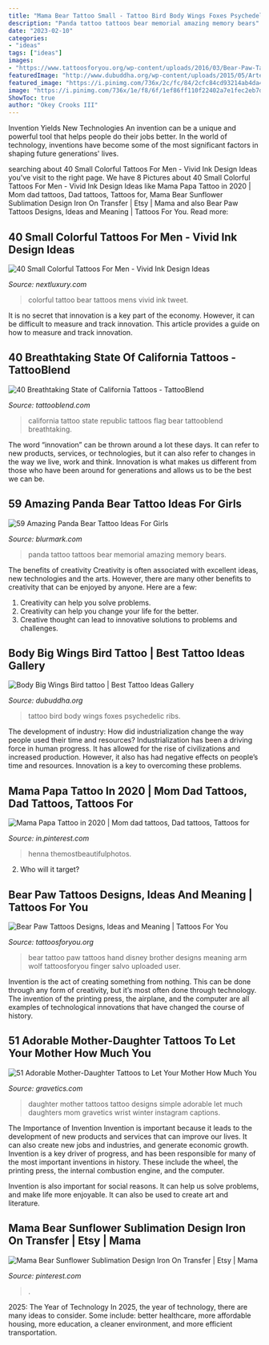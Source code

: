 ```yaml
---
title: "Mama Bear Tattoo Small - Tattoo Bird Body Wings Foxes Psychedelic Ribs"
description: "Panda tattoo tattoos bear memorial amazing memory bears"
date: "2023-02-10"
categories:
- "ideas"
tags: ["ideas"]
images:
- "https://www.tattoosforyou.org/wp-content/uploads/2016/03/Bear-Paw-Tattoo-on-Hand.jpg"
featuredImage: "http://www.dubuddha.org/wp-content/uploads/2015/05/Artemij-Saveljev-728x805.jpg"
featured_image: "https://i.pinimg.com/736x/2c/fc/84/2cfc84cd93214ab4da481e3e89426ecd.jpg"
image: "https://i.pinimg.com/736x/1e/f8/6f/1ef86ff110f22402a7e1fec2eb7db722.jpg"
ShowToc: true
author: "Okey Crooks III"
---
```



Invention Yields New Technologies
An invention can be a unique and powerful tool that helps people do their jobs better. In the world of technology, inventions have become some of the most significant factors in shaping future generations' lives.

	

		
searching about 40 Small Colorful Tattoos For Men - Vivid Ink Design Ideas you've visit to the right page. We have 8 Pictures about 40 Small Colorful Tattoos For Men - Vivid Ink Design Ideas like Mama Papa Tattoo in 2020 | Mom dad tattoos, Dad tattoos, Tattoos for, Mama Bear Sunflower Sublimation Design Iron On Transfer | Etsy | Mama and also Bear Paw Tattoos Designs, Ideas and Meaning | Tattoos For You. Read more:
		
    
## 40 Small Colorful Tattoos For Men - Vivid Ink Design Ideas

<img loading=lazy src="http://nextluxury.com/wp-content/uploads/mens-upper-arm-small-colorful-bear-with-forest-tattoo.jpg" onerror="this.onerror=null;this.src='https://tse4.mm.bing.net/th?id=OIP.gV1-IvtynjlnM7Ayd1ogDAHaHa&amp;pid=15.1';" alt="40 Small Colorful Tattoos For Men - Vivid Ink Design Ideas">

_Source: nextluxury.com_

>colorful tattoo bear tattoos mens vivid ink tweet. 

	

It is no secret that innovation is a key part of the economy. However, it can be difficult to measure and track innovation. This article provides a guide on how to measure and track innovation.

    
## 40 Breathtaking State Of California Tattoos - TattooBlend

<img loading=lazy src="https://tattooblend.com/wp-content/uploads/2015/11/california-republic-tattoo.jpg" onerror="this.onerror=null;this.src='https://tse4.mm.bing.net/th?id=OIP.6qTJxDgsUjPt0ZaskzKc-AHaJ4&amp;pid=15.1';" alt="40 Breathtaking State of California Tattoos - TattooBlend">

_Source: tattooblend.com_

>california tattoo state republic tattoos flag bear tattooblend breathtaking. 

	

The word “innovation” can be thrown around a lot these days. It can refer to new products, services, or technologies, but it can also refer to changes in the way we live, work and think. Innovation is what makes us different from those who have been around for generations and allows us to be the best we can be.

    
## 59 Amazing Panda Bear Tattoo Ideas For Girls

<img loading=lazy src="https://www.blurmark.com/wp-content/uploads/2017/04/Panda-Bear-Fising-Memorial-Tattoo.jpg" onerror="this.onerror=null;this.src='https://tse1.mm.bing.net/th?id=OIP.WPWpr5z-uzzRnqbSvAvOwwHaHa&amp;pid=15.1';" alt="59 Amazing Panda Bear Tattoo Ideas For Girls">

_Source: blurmark.com_

>panda tattoo tattoos bear memorial amazing memory bears. 

	

The benefits of creativity
Creativity is often associated with excellent ideas, new technologies and the arts. However, there are many other benefits to creativity that can be enjoyed by anyone. Here are a few: 
1. Creativity can help you solve problems.
2. Creativity can help you change your life for the better.
3. Creative thought can lead to innovative solutions to problems and challenges.

    
## Body Big Wings Bird Tattoo | Best Tattoo Ideas Gallery

<img loading=lazy src="http://www.dubuddha.org/wp-content/uploads/2015/05/Artemij-Saveljev-728x805.jpg" onerror="this.onerror=null;this.src='https://tse1.mm.bing.net/th?id=OIP.Nmvo_UH0i-k9f570XWRkJAHaIM&amp;pid=15.1';" alt="Body Big Wings Bird tattoo | Best Tattoo Ideas Gallery">

_Source: dubuddha.org_

>tattoo bird body wings foxes psychedelic ribs. 

	

The development of industry: How did industrialization change the way people used their time and resources?
Industrialization has been a driving force in human progress. It has allowed for the rise of civilizations and increased production. However, it also has had negative effects on people’s time and resources. Innovation is a key to overcoming these problems.

    
## Mama Papa Tattoo In 2020 | Mom Dad Tattoos, Dad Tattoos, Tattoos For

<img loading=lazy src="https://i.pinimg.com/736x/1e/f8/6f/1ef86ff110f22402a7e1fec2eb7db722.jpg" onerror="this.onerror=null;this.src='https://tse2.mm.bing.net/th?id=OIP.zkyql9x_USxXP3QzmpKKbAHaJ3&amp;pid=15.1';" alt="Mama Papa Tattoo in 2020 | Mom dad tattoos, Dad tattoos, Tattoos for">

_Source: in.pinterest.com_

>henna themostbeautifulphotos. 

	

2) Who will it target?

    
## Bear Paw Tattoos Designs, Ideas And Meaning | Tattoos For You

<img loading=lazy src="https://www.tattoosforyou.org/wp-content/uploads/2016/03/Bear-Paw-Tattoo-on-Hand.jpg" onerror="this.onerror=null;this.src='https://tse3.mm.bing.net/th?id=OIP.NAaoSeY4SJKdE8LaAWKnngHaJ4&amp;pid=15.1';" alt="Bear Paw Tattoos Designs, Ideas and Meaning | Tattoos For You">

_Source: tattoosforyou.org_

>bear tattoo paw tattoos hand disney brother designs meaning arm wolf tattoosforyou finger salvo uploaded user. 

	

Invention is the act of creating something from nothing. This can be done through any form of creativity, but it’s most often done through technology. The invention of the printing press, the airplane, and the computer are all examples of technological innovations that have changed the course of history.

    
## 51 Adorable Mother-Daughter Tattoos To Let Your Mother How Much You

<img loading=lazy src="https://www.gravetics.com/wp-content/uploads/2017/07/Simple-Mother-And-Daughter-Black-Tattoo.jpg" onerror="this.onerror=null;this.src='https://tse3.mm.bing.net/th?id=OIP.DC95KnE07jtS1i3ySFDF_wHaNK&amp;pid=15.1';" alt="51 Adorable Mother-Daughter Tattoos to Let Your Mother How Much You">

_Source: gravetics.com_

>daughter mother tattoos tattoo designs simple adorable let much daughters mom gravetics wrist winter instagram captions. 

	

The Importance of Invention
Invention is important because it leads to the development of new products and services that can improve our lives. It can also create new jobs and industries, and generate economic growth.
Invention is a key driver of progress, and has been responsible for many of the most important inventions in history. These include the wheel, the printing press, the internal combustion engine, and the computer.

Invention is also important for social reasons. It can help us solve problems, and make life more enjoyable. It can also be used to create art and literature.

    
## Mama Bear Sunflower Sublimation Design Iron On Transfer | Etsy | Mama

<img loading=lazy src="https://i.pinimg.com/736x/2c/fc/84/2cfc84cd93214ab4da481e3e89426ecd.jpg" onerror="this.onerror=null;this.src='https://tse2.mm.bing.net/th?id=OIP.iP5s4RqaRAfTLIjZxRHaJwHaHa&amp;pid=15.1';" alt="Mama Bear Sunflower Sublimation Design Iron On Transfer | Etsy | Mama">

_Source: pinterest.com_

>. 

	

2025: The Year of Technology
In 2025, the year of technology, there are many ideas to consider. Some include: better healthcare, more affordable housing, more education, a cleaner environment, and more efficient transportation.

